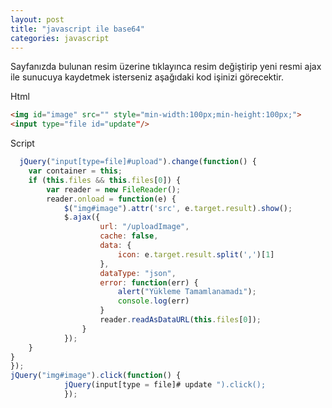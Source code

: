 ```yaml
---
layout: post
title: "javascript ile base64"
categories: javascript
---
```


Sayfanızda bulunan resim üzerine tıklayınca resim değiştirip yeni resmi ajax ile sunucuya kaydetmek isterseniz aşağıdaki kod işinizi görecektir.

Html
```html
<img id="image" src="" style="min-width:100px;min-height:100px;">
<input type="file id="update"/>
```
Script
```javascript
  jQuery("input[type=file]#upload").change(function() {
    var container = this;
    if (this.files && this.files[0]) {
        var reader = new FileReader();
        reader.onload = function(e) {
            $("img#image").attr('src', e.target.result).show();
            $.ajax({
                    url: "/uploadImage",
                    cache: false,
                    data: {
                        icon: e.target.result.split(',')[1]
                    },
                    dataType: "json",
                    error: function(err) {
                        alert("Yükleme Tamamlanamadı");
                        console.log(err)
                    }
                    reader.readAsDataURL(this.files[0]);
                }
            });
    }
}
});
jQuery("img#image").click(function() {
            jQuery(input[type = file]# update ").click();
            }); 
```
